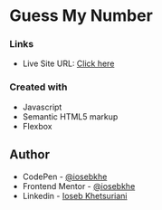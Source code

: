 # Guess My Number

### Links

- Live Site URL: [Click here](https://guessnumber-iosebkhe.netlify.app/)

### Created with

- Javascript
- Semantic HTML5 markup
- Flexbox

## Author

- CodePen - [@iosebkhe](https://codepen.io/iosebkhe)
- Frontend Mentor - [@iosebkhe](https://www.frontendmentor.io/profile/iosebkhe)
- Linkedin - [Ioseb Khetsuriani](https://www.linkedin.com/in/ioseb-khetsuriani-1831801b5/)
